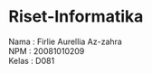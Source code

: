 # Riset-Informatika

Nama  : Firlie Aurellia Az-zahra <br>
NPM   : 20081010209 <br>
Kelas : D081 <br>
